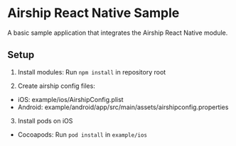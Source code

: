 # Airship React Native Sample

A basic sample application that integrates the Airship React Native module.

## Setup

1) Install modules: Run `npm install` in repository root

2) Create airship config files:
  - iOS: example/ios/AirshipConfig.plist
  - Android: example/android/app/src/main/assets/airshipconfig.properties

3) Install pods on iOS
 - Cocoapods: Run `pod install` in `example/ios`

 

